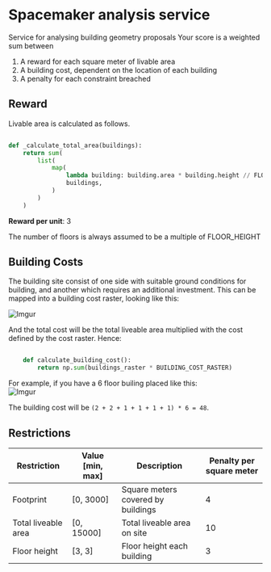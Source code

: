 # Spacemaker analysis service

Service for analysing building geometry proposals
Your score is a weighted sum between 

1. A reward for each square meter of livable area
2. A building cost, dependent on the location of each building
3. A penalty for each constraint breached



## Reward

Livable area is calculated as follows. 

```python

def _calculate_total_area(buildings):
    return sum(
        list(
            map(
                lambda building: building.area * building.height // FLOOR_HEIGHT,
                buildings,
            )
        )
    )

```

**Reward per unit**: 3

The number of floors is always assumed to be a multiple of FLOOR_HEIGHT


## Building Costs

The building site consist of one side with suitable ground conditions for building, 
and another which requires an additional investment. This can be mapped into a building cost raster, looking like this:

![Imgur](https://i.imgur.com/0oEQ2SR.png)

And the total cost will be the total liveable area multiplied with the cost defined by the cost raster. Hence: 

```python

    def calculate_building_cost():
        return np.sum(buildings_raster * BUILDING_COST_RASTER)

```

For example, if you have a 6 floor builing placed like this:  
![Imgur](https://i.imgur.com/5NTdM8H.png)

<a href="//imgur.com/w1OoFfB"></a>

The building cost will be `(2 + 2 + 1 + 1 + 1 + 1) * 6 = 48`. 



## Restrictions 

| Restriction         | Value [min, max] | Description                         | Penalty per  square meter |
|---------------------|------------------|-------------------------------------|---------------------------|
| Footprint           | [0, 3000]        | Square meters  covered by buildings |                         4 |
| Total liveable area | [0, 15000]       | Total liveable  area on site        |                        10 |
| Floor height        | [3, 3]           | Floor height  each building         |                         3 |

